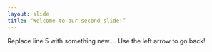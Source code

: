 ```yaml
---
layout: slide
title: “Welcome to our second slide!”
---
```

Replace line 5 with something new....
Use the left arrow to go back!
